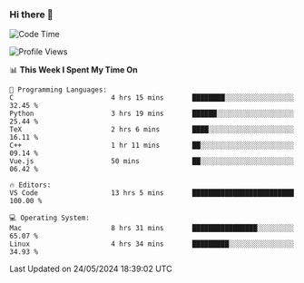 ### Hi there 👋

<!--START_SECTION:waka-->
![Code Time](http://img.shields.io/badge/Code%20Time-616%20hrs%2035%20mins-blue)

![Profile Views](http://img.shields.io/badge/Profile%20Views-3-blue)

📊 **This Week I Spent My Time On** 

```text
💬 Programming Languages: 
C                        4 hrs 15 mins       ████████░░░░░░░░░░░░░░░░░   32.45 % 
Python                   3 hrs 19 mins       ██████░░░░░░░░░░░░░░░░░░░   25.44 % 
TeX                      2 hrs 6 mins        ████░░░░░░░░░░░░░░░░░░░░░   16.11 % 
C++                      1 hr 11 mins        ██░░░░░░░░░░░░░░░░░░░░░░░   09.14 % 
Vue.js                   50 mins             ██░░░░░░░░░░░░░░░░░░░░░░░   06.42 % 

🔥 Editors: 
VS Code                  13 hrs 5 mins       █████████████████████████   100.00 % 

💻 Operating System: 
Mac                      8 hrs 31 mins       ████████████████░░░░░░░░░   65.07 % 
Linux                    4 hrs 34 mins       █████████░░░░░░░░░░░░░░░░   34.93 % 
```


 Last Updated on 24/05/2024 18:39:02 UTC
<!--END_SECTION:waka-->

<!--
**JackeyHua-SJTU/JackeyHua-SJTU** is a ✨ _special_ ✨ repository because its `README.md` (this file) appears on your GitHub profile.

Here are some ideas to get you started:

- 🔭 I’m currently working on ...
- 🌱 I’m currently learning ...
- 👯 I’m looking to collaborate on ...
- 🤔 I’m looking for help with ...
- 💬 Ask me about ...
- 📫 How to reach me: ...
- 😄 Pronouns: ...
- ⚡ Fun fact: ...
-->

